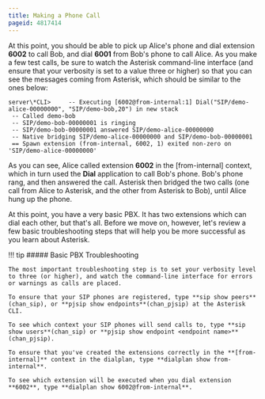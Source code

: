 ```yaml
---
title: Making a Phone Call
pageid: 4817414
---
```


At this point, you should be able to pick up Alice's phone and dial extension **6002** to call Bob, and dial **6001** from Bob's phone to call Alice. As you make a few test calls, be sure to watch the Asterisk command-line interface (and ensure that your verbosity is set to a value three or higher) so that you can see the messages coming from Asterisk, which should be similar to the ones below:

```
server\*CLI>     -- Executing [6002@from-internal:1] Dial("SIP/demo-alice-00000000", "SIP/demo-bob,20") in new stack
 -- Called demo-bob
 -- SIP/demo-bob-00000001 is ringing
 -- SIP/demo-bob-00000001 answered SIP/demo-alice-00000000
 -- Native bridging SIP/demo-alice-00000000 and SIP/demo-bob-00000001
 == Spawn extension (from-internal, 6002, 1) exited non-zero on 'SIP/demo-alice-00000000'

```

As you can see, Alice called extension **6002** in the [from-internal] context, which in turn used the **Dial** application to call Bob's phone. Bob's phone rang, and then answered the call. Asterisk then bridged the two calls (one call from Alice to Asterisk, and the other from Asterisk to Bob), until Alice hung up the phone.

At this point, you have a very basic PBX. It has two extensions which can dial each other, but that's all. Before we move on, however, let's review a few basic troubleshooting steps that will help you be more successful as you learn about Asterisk.

!!! tip 
    ##### Basic PBX Troubleshooting

    The most important troubleshooting step is to set your verbosity level to three (or higher), and watch the command-line interface for errors or warnings as calls are placed.

    To ensure that your SIP phones are registered, type **sip show peers**(chan_sip), or **pjsip show endpoints**(chan_pjsip) at the Asterisk CLI.

    To see which context your SIP phones will send calls to, type **sip show users**(chan_sip) or **pjsip show endpoint <endpoint name>**(chan_pjsip).

    To ensure that you've created the extensions correctly in the **[from-internal]** context in the dialplan, type **dialplan show from-internal**.

    To see which extension will be executed when you dial extension **6002**, type **dialplan show 6002@from-internal**.

[//]: # (end-tip)

